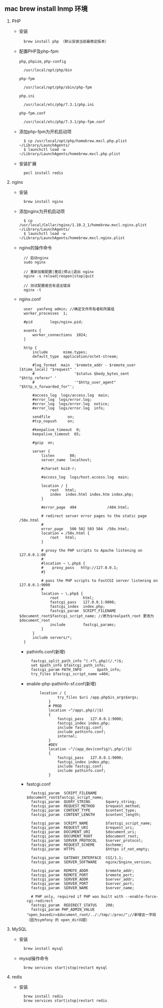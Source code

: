 ## mac brew install lnmp 环境

1. PHP

	- 安装

			brew install php （默认安装当前最稳定版本）
			
	- 配置PHP及php-fpm

		`php`, `phpize`, `php-config` 
		
			/usr/local/opt/php/bin
				
		`php-fpm` 
		
			/usr/local/opt/php/sbin/php-fpm
			
		`php.ini` 
		
			/usr/local/etc/php/7.3.1/php.ini 
			
		`php-fpm.conf` 
		
			/usr/local/etc/php/7.3.1/php-fpm.conf
			
	- 添加php-fpm为开机启动项

			$ cp /usr/local/opt/php/homebrew.mxcl.php.plist ~/Library/LaunchAgents/
			$ launchctl load -w ~/Library/LaunchAgents/homebrew.mxcl.php.plist
			
	- 安装扩展

			pecl install redis
			
2. nginx

	- 安装

			brew install nginx
			
	- 添加nginx为开机启动项
		
			$ cp /usr/local/Cellar/nginx/1.10.2_1/homebrew.mxcl.nginx.plist ~/Library/LaunchAgents/
			$ launchctl load -w ~/Library/LaunchAgents/homebrew.mxcl.nginx.plist
			
	- nginx的操作命令

			// 启动nginx
			sudo nginx
			
			// 重新加载配置|重启|停止|退出 nginx
			nginx -s reload|reopen|stop|quit
			
			// 测试配置是否有语法错误
			nginx -t
			
	- nginx.conf

		
			user  yanfeng admin; //确定文件所有者和所属组
			worker_processes  1;
			
			#pid        logs/nginx.pid;
			
			events {
			    worker_connections  1024;
			}
			
			http {
			    include       mime.types;
			    default_type  application/octet-stream;
			
			    #log_format  main  '$remote_addr - $remote_user [$time_local] "$request" '
			    #                  '$status $body_bytes_sent "$http_referer" '
			    #                  '"$http_user_agent" "$http_x_forwarded_for"';
			
			    #access_log  logs/access.log  main;
			    #error_log  logs/error.log;
			    #error_log  logs/error.log  notice;
			    #error_log  logs/error.log  info;
			
			    sendfile        on;
			    #tcp_nopush     on;
			
			    #keepalive_timeout  0;
			    keepalive_timeout  65;
			
			    #gzip  on;
			
			    server {
			        listen       80;
			        server_name  localhost;
			
			        #charset koi8-r;
			
			        #access_log  logs/host.access.log  main;
			
			        location / {
			            root   html;
			            index  index.html index.htm index.php;
			        }
			
			        #error_page  404              /404.html;
			
			        # redirect server error pages to the static page /50x.html
			        #
			        error_page   500 502 503 504  /50x.html;
			        location = /50x.html {
			            root   html;
			        }
			
			        # proxy the PHP scripts to Apache listening on 127.0.0.1:80
			        #
			        #location ~ \.php$ {
			        #    proxy_pass   http://127.0.0.1;
			        #}
			
			        # pass the PHP scripts to FastCGI server listening on 127.0.0.1:9000
			        #
			        location ~ \.php$ {
			            root           html;
			            fastcgi_pass   127.0.0.1:9000;
			            fastcgi_index  index.php;
			            fastcgi_param  SCRIPT_FILENAME  $document_root$fastcgi_script_name; //原为$realpath_root 更改为$document_root
			            include        fastcgi_params;
			        }
			    }
			    include servers/*;
			}

		- pathinfo.conf(新增)

				fastcgi_split_path_info ^(.+?\.php)(/.*)$;
				set $path_info $fastcgi_path_info;
				fastcgi_param PATH_INFO       $path_info;
				try_files $fastcgi_script_name =404;
				
		- enable-php-pathinfo-sf.conf(新增)

					location / {
				            try_files $uri /app.php$is_args$args;
				        }
				        # PROD
				        location ~^/app\.php(/|$)
				        {
				            fastcgi_pass   127.0.0.1:9000;
				            fastcgi_index index.php;
				            include fastcgi.conf;
				            include pathinfo.conf;
				            internal;
				        }
				        #DEV
				        location ~^/(app_dev|config)\.php(/|$)
				        {
				            fastcgi_pass   127.0.0.1:9000;
				            fastcgi_index index.php;
				            include fastcgi.conf;
				            include pathinfo.conf;
				        }
				        
        - fastcgi.conf

        	
				fastcgi_param  SCRIPT_FILENAME    $document_root$fastcgi_script_name;
				fastcgi_param  QUERY_STRING       $query_string;
				fastcgi_param  REQUEST_METHOD     $request_method;
				fastcgi_param  CONTENT_TYPE       $content_type;
				fastcgi_param  CONTENT_LENGTH     $content_length;
				
				fastcgi_param  SCRIPT_NAME        $fastcgi_script_name;
				fastcgi_param  REQUEST_URI        $request_uri;
				fastcgi_param  DOCUMENT_URI       $document_uri;
				fastcgi_param  DOCUMENT_ROOT      $document_root;
				fastcgi_param  SERVER_PROTOCOL    $server_protocol;
				fastcgi_param  REQUEST_SCHEME     $scheme;
				fastcgi_param  HTTPS              $https if_not_empty;
				
				fastcgi_param  GATEWAY_INTERFACE  CGI/1.1;
				fastcgi_param  SERVER_SOFTWARE    nginx/$nginx_version;
				
				fastcgi_param  REMOTE_ADDR        $remote_addr;
				fastcgi_param  REMOTE_PORT        $remote_port;
				fastcgi_param  SERVER_ADDR        $server_addr;
				fastcgi_param  SERVER_PORT        $server_port;
				fastcgi_param  SERVER_NAME        $server_name;
				
				# PHP only, required if PHP was built with --enable-force-cgi-redirect
				fastcgi_param  REDIRECT_STATUS    200;
				fastcgi_param PHP_ADMIN_VALUE "open_basedir=$document_root/../:/tmp/:/proc/";//新增这一字段（因为symfony 的 open_dir问题）

			
3. MySQL 

	- 安装

			brew install mysql
			
	- mysql操作命令

			brew services start|stop|restart mysql
			
4. redis

	- 安装

			brew install redis 
			brew services start|stop|restart redis
			
